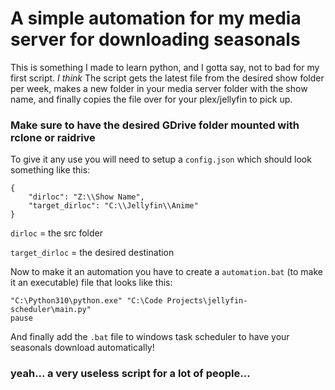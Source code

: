 # A simple automation for my media server for downloading seasonals

This is something I made to learn python, and I gotta say, not to bad for my first script. 
*I think* 
The script gets the latest file from the desired show folder per week, makes a new folder in your media server folder with the show name, and finally copies the file over for your plex/jellyfin to pick up.

### Make sure to have the desired GDrive folder mounted with rclone or raidrive

To give it any use you will need to setup a `config.json` which should look something like this:
```
{
    "dirloc": "Z:\\Show Name",
    "target_dirloc": "C:\\Jellyfin\\Anime"
}
```
`dirloc` = the src folder

`target_dirloc` = the desired destination

Now to make it an automation you have to create a `automation.bat` (to make it an executable) file that looks like this:
```
"C:\Python310\python.exe" "C:\Code Projects\jellyfin-scheduler\main.py" 
pause
```
And finally add the `.bat` file to windows task scheduler to have your seasonals download automatically!

### yeah... a very useless script for a lot of people...
